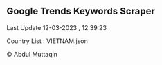 

## Google Trends Keywords Scraper 
 
Last Update 12-03-2023 , 12:39:23

Country List :
VIETNAM.json



© Abdul Muttaqin 
